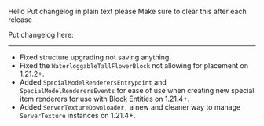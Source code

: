 Hello
Put changelog in plain text please
Make sure to clear this after each release

Put changelog here:

-----------------
- Fixed structure upgrading not saving anything.
- Fixed the `WaterloggableTallFlowerBlock` not allowing for placement on 1.21.2+.
- Added `SpecialModelRenderersEntrypoint` and `SpecialModelRenderersEvents` for ease of use when creating new special item renderers for use with Block Entities on 1.21.4+.
- Added `ServerTextureDownloader,` a new and cleaner way to manage `ServerTexture` instances on 1.21.4+.
